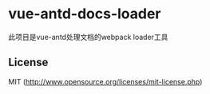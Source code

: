 vue-antd-docs-loader
===============

此项目是vue-antd处理文档的webpack loader工具

## License

MIT (http://www.opensource.org/licenses/mit-license.php)
